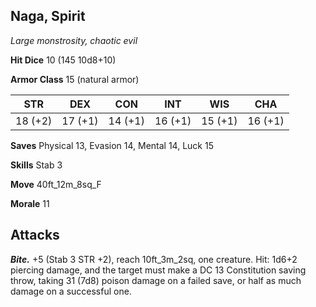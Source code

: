 ## Naga, Spirit

*Large monstrosity, chaotic evil*

**Hit Dice** 10 (145 10d8+10)

**Armor Class** 15 (natural armor)

| STR     | DEX     | CON     | INT     | WIS     | CHA     |
|---------|---------|---------|---------|---------|---------|
| 18 (+2) | 17 (+1) | 14 (+1) | 16 (+1) | 15 (+1) | 16 (+1) |

**Saves** Physical 13, Evasion 14, Mental 14, Luck 15

**Skills** Stab 3

**Move** 40ft_12m_8sq_F

**Morale** 11

## Attacks

***Bite.*** +5 (Stab 3 STR +2), reach 10ft_3m_2sq, one creature. Hit: 1d6+2 piercing damage, and the target must make a DC 13 Constitution saving throw, taking 31 (7d8) poison damage on a failed save, or half as much damage on a successful one.

